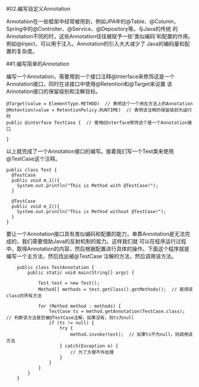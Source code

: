 #02.编写自定义Annotation

Annotation在一些框架中经常被用到，例如JPA中的@Table、@Column，Spring中的@Controller、@Service、@Depository等。与Java的传统
的Annotation不同的时，这些Annotation往往被赋予一些'类似编码'和配置的作用。例如@Inject，可以用于注入。Annotation的引入大大减少了
Java的编码量和配置的复杂度。

##1.编写简单的Annotation

编写一个Annotation，需要用到一个接口注释@Interface来修饰这是一个Annotation接口，同时在该接口中使用@Retention和@Target来设置
该Annotation接口的保留级别和注解目标。
  
    @Target(value = ElementType.METHOD)  // 表明这个一个用在方法上的Annotation
    @Retention(value = RetentionPolicy.RUNTIME)  // 表明该注释的保留级别为运行时
    public @interface TestCase {  // 使用@Interface修饰这个是一个Annotation接口

    }

以上就完成了一个Annotation接口的编写。接着我们写一个Test类来使用@TestCase这个注释。

    public class Test {
      @TestCase
      public void m_1(){
      	System.out.println("This is Method with @TestCase!");
      }
      
      @TestCase
      public void m_2(){
      	System.out.println("This is Method without @TestCase!");
      }
    }

  

要让一个Annotation接口具有类似编码和配置的能力，单靠Annotation是无法完成的，我们需要借助Java的反射机制的能力。这样我们就
可以在程序运行过程中，取得Annotation的内容，然后根据配置进行具体的操作。下面这个程序就是编写一个主方法，然后找出被@TestCase
注解的方法，然后调用该方法。

		public class TestAnnotation {
			public static void main(String[] args) {
		
				Test test = new Test();
				Method[] methods = test.getClass().getMethods();  // 取得该class的所有方法
		
				for (Method method : methods) {
					TestCase ts = method.getAnnotation(TestCase.class);  // 判断该方法是否被@TestCase注解，如果没有，则ts为null
					if (ts != null) {
						try {
							method.invoke(test);  // 如果ts不为null，则调用该方法
						} catch(Exception e) {
							// 为了方便不作处理
						}
					}
				}
			}
		}

























